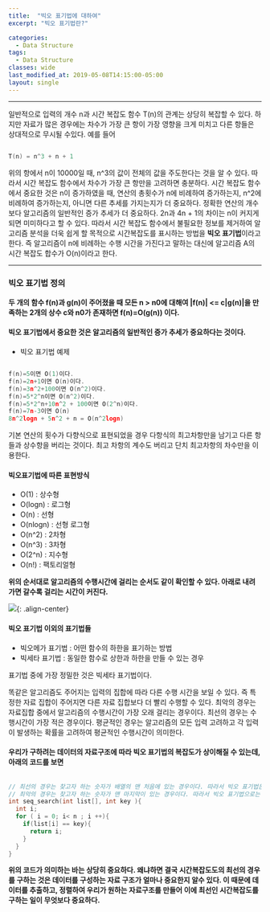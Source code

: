```yaml
---
title:  "빅오 표기법에 대하여"
excerpt: "빅오 표기법란?"

categories:
  - Data Structure
tags:
  - Data Structure
classes: wide
last_modified_at: 2019-05-08T14:15:00-05:00
layout: single
---
```


***

일반적으로 입력의 개수 n과 시간 복잡도 함수 T(n)의 관계는 상당히 복잡할 수 있다. 하지만 자료가 많은 경우에는 차수가 가장 큰 항이 가장 영향을 크게 미치고 다른 항들은 상대적으로 무시될 수있다. 예를 들어

```c

T(n) = n^3 + n + 1


```

위의 항에서 n이 10000일 때, n^3의 값이 전체의 값을 주도한다는 것을 알 수 있다. 따라서 시간 복잡도 함수에서 차수가 가장 큰 항만을 고려하면 충분하다.
시간 복잡도 함수 에서 중요한 것은 n이 증가하였을 때, 연산의 총횟수가 n에 비례하여 증가하는지, n^2에 비례하여 증가하는지, 아니면 다른 추세를 가지는지가 더 중요하다.
정확한 연산의 개수 보다 알고리즘의 일반적인 증가 추세가 더 중요하다. 2n과 4n + 1의 차이는 n이 커지게 되면 미미하다고 할 수 있다. 따라서 시간 복잡도 함수에서 불필요한 정보를 제거하여 알고리즘 분석을 더욱 쉽게 할 목적으로 시간복잡도를 표시하는 방법을 **빅오 표기법**이라고 한다. 즉 알고리즘이 n에 비례하는 수행 시간을 가진다고 말하는 대신에 알고리즘 A의 시간 복잡도 합수가 O(n)이라고 한다.

***

### 빅오 표기법 정의 

**두 개의 함수 f(n)과 g(n)이 주어졌을 때 모든 n > n0에 대해여 |f(n)| <= c|g(n)|을 만족하는 2개의 상수 c와 n0가 존재하면 f(n)=O(g(n)) 이다.**

#### 빅오 표기법에서 중요한 것은 알고리즘의 일반적인 증가 추세가 중요하다는 것이다.

- 빅오 표기법 예제

```c

f(n)=5이면 O(1)이다.
f(n)=2n+1이면 O(n)이다.
f(n)=3n^2+100이면 O(n^2)이다.
f(n)=5*2^n이면 O(n^2)이다.
f(n)=5*2^n+10n^2 + 100이면 O(2^n)이다.
f(n)=7n-3이면 O(n)
8n^2logn + 5n^2 + n = O(n^2logn)

```

기본 연산의 횟수가 다향식으로 표현되었을 경우 다항식의 최고차항만을 남기고 다른 항들과 상수항을 버리는 것이다.
최고 차항의 계수도 버리고 단치 최고차항의 차수만을 이용한다.

#### 빅오표기법에 따른 표현방식 

- O(1) : 상수형
- O(logn) : 로그형
- O(n) : 선형
- O(nlogn) : 선형 로그형
- O(n^2) : 2차형
- O(n^3) : 3차형
- O(2^n) : 지수형
- O(n!) : 팩토리얼형

**위의 순서대로 알고리즘의 수행시간에 걸리는 순서도 같이 확인할 수 있다. 아래로 내려가면 갈수록 걸리는 시간이 커진다.** 

![](https://keepinmindsh.github.io/lines/assets/img/bigograph.png){: .align-center} 

#### 빅오 표기법 이외의 표기법들 

- 빅오메가 표기법 : 어떤 함수의 하한을 표기하는 방법
- 빅세타 표기법 : 동일한 함수로 상한과 하한을 만들 수 있는 경우

표기법 중에 가장 정밀한 것은 빅세타 표기법이다.  

똑같은 알고리즘도 주어지는 입력의 집합에 따라 다른 수행 시간을 보일 수 있다. 즉 특정한 자료 집합이 주어지면 다른 자료 집합보다 더 빨리 수행할 수 있다.
최악의 경우는 자료집합 중에서 알고리즘의 수행시간이 가장 오래 걸리는 경우이다.
최선의 경우는 수행시간이 가장 적은 경우이다.
평균적인 경우는 알고리즘의 모든 입력 고려하고 각 입력이 발생하는 확률을 고려하여 평균적인 수행시간이 의미한다. 

#### 우리가 구하려는 데이터의 자료구조에 따라 빅오 표기법의 복잡도가 상이해질 수 있는데, 아래의 코드를 보면

```c

// 최선의 경우는 찾고자 하는 숫자가 배열의 맨 처음에 있는 경우이다. 따라서 빅오 표기법은 O(1)
// 최악의 경우는 찾고자 하는 숫자가 맨 마지막이 있는 경우이다. 따라서 빅오 표기법으로는 O(n)
int seq_search(int list[], int key ){
  int i;
  for ( i = 0; i< n ; i ++){
    if(list[i] == key){
      return i;
    }
  }
}

```

**위의 코드가 의미하는 바는 상당히 중요하다. 왜냐하면 결국 시간복잡도도의 최선의 경우를 구하는 것은 데이터를 구성하는 자료 구조가 얼마나 중요한지 알수 있다. 이 때문에 데이터를 추출하고, 정렬하여 우리가 원하는 자료구조를 만들어 이에 최선인 시간복잡도를 구하는 일이 무엇보다 중요하다.**
